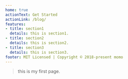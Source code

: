 ```yaml
---
home: true
actionText: Get Started
actionLink: /blog/
features:
- title: section1
  details: this is section1.
- title: section2
  details: this is section2.
- title: section3
  details: this is section3.
footer: MIT Licensed | Copyright © 2018-present momo
---
```


> this is my first page.